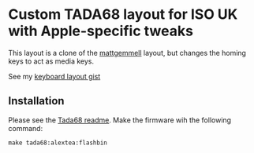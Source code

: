 # Custom TADA68 layout for ISO UK with Apple-specific tweaks

This layout is a clone of the [mattgemmell](../mattgemmell) layout, but changes
the homing keys to act as media keys.

See my [keyboard layout gist](http://www.keyboard-layout-editor.com/#/gists/037117075638851003539b6dcb17900d)

## Installation

Please see the [Tada68 readme](../../readme.md). Make the firmware wih the
following command:

```
make tada68:alextea:flashbin
```
